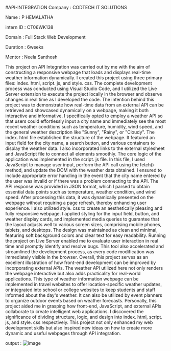 #API-INTEGRATION
Company : CODTECH IT SOLUTIONS

Name : P HEMALATHA

intern ID : CT06WK138

Domain : Full Stack Web Development

Duration : 6weeks

Mentor : Neela Santhosh

This project on API Integration was carried out by me with the aim of constructing a responsive webpage that loads and displays real-time weather information dynamically. I created this project using three primary files: index. html, script. js, and style. css. The complete development process was conducted using Visual Studio Code, and I utilized the Live Server extension to execute the project locally in the browser and observe changes in real time as I developed the code. The intention behind this project was to demonstrate how real-time data from an external API can be retrieved and showcased dynamically on a webpage, making it both interactive and informative. I specifically opted to employ a weather API so that users could effortlessly input a city name and immediately see the most recent weather conditions such as temperature, humidity, wind speed, and the general weather description like "Sunny", "Rainy", or "Cloudy". The index. html file established the structure of the webpage. It featured an input field for the city name, a search button, and various containers to display the weather data. I also incorporated links to the external stylesheet and JavaScript file to connect all elements smoothly. The core logic of the application was implemented in the script. js file. In this file, I used JavaScript to manage user input, perform the API call using the fetch() method, and update the DOM with the weather data obtained. I ensured to include appropriate error handling in the event that the city name entered by the user was invalid or if there was a problem connecting to the API. The API response was provided in JSON format, which I parsed to obtain essential data points such as temperature, weather condition, and wind speed. After processing this data, it was dynamically presented on the webpage without requiring a page refresh, thereby enhancing user experience. I also utilized style. css to create an aesthetically pleasing and fully responsive webpage. I applied styling for the input field, button, and weather display cards, and implemented media queries to guarantee that the layout adjusts well to various screen sizes, comprising mobile phones, tablets, and desktops. The design was maintained as clean and minimal, featuring soft background colors and clear text for easy readability. Running the project on Live Server enabled me to evaluate user interaction in real time and promptly identify and resolve bugs. This tool also accelerated and streamlined the development process, as every code modification was immediately visible in the browser. Overall, this project serves as an excellent illustration of how front-end development can be improved by incorporating external APIs. The weather API utilized here not only renders the webpage interactive but also adds practicality for real-world applications. This type of weather information webpage can be implemented in travel websites to offer location-specific weather updates, or integrated into school or college websites to keep students and staff informed about the day's weather. It can also be utilized by event planners to organize outdoor events based on weather forecasts. Personally, this project aided me in grasping how front-end, JavaScript, and external APIs collaborate to create intelligent web applications. I discovered the significance of dividing structure, logic, and design into index. html, script. js, and style. css respectively. This project not only enhanced my web development skills but also inspired new ideas on how to create more dynamic and useful webpages through API integration.

output :
![image](https://github.com/user-attachments/assets/f843f7d3-51d1-4524-812d-862cc7f760a8)

